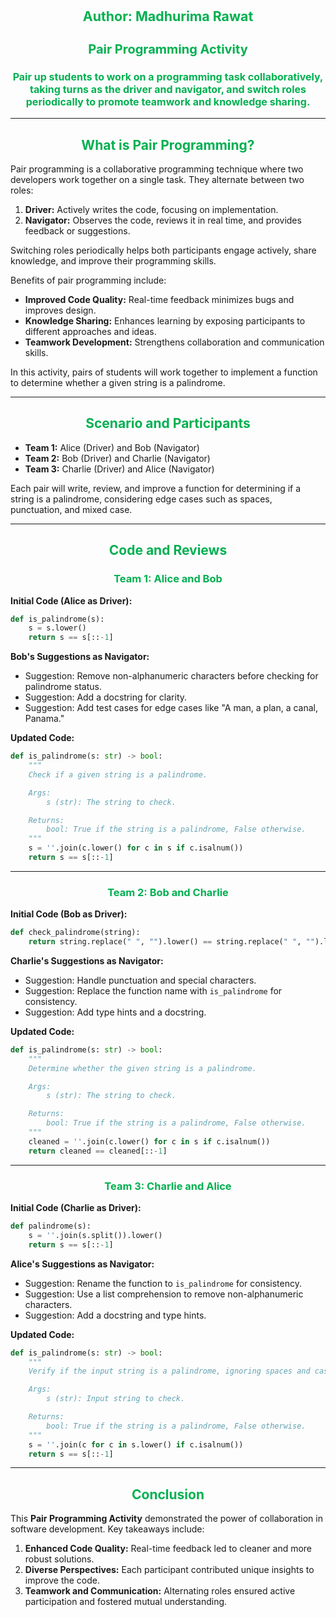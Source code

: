 <div style = 'text-align:center; color: #00B050'>
<h1 style = "font-size: 16pt"> Author: Madhurima Rawat</h1>

<h2 style = "font-size: 15pt">Pair Programming Activity</h2>

<h3 style = "font-size: 12pt">Pair up students to work on a programming task 
collaboratively, taking turns as the driver and navigator, and switch roles periodically to 
promote teamwork and knowledge sharing.</h3>
</div>

---

<h2 style="text-align: center; color: #00B050;">What is Pair Programming?</h2>

Pair programming is a collaborative programming technique where two developers work together on a single task. They alternate between two roles:

1. **Driver:** Actively writes the code, focusing on implementation.
2. **Navigator:** Observes the code, reviews it in real time, and provides feedback or suggestions.

Switching roles periodically helps both participants engage actively, share knowledge, and improve their programming skills.

Benefits of pair programming include:

- **Improved Code Quality:** Real-time feedback minimizes bugs and improves design.
- **Knowledge Sharing:** Enhances learning by exposing participants to different approaches and ideas.
- **Teamwork Development:** Strengthens collaboration and communication skills.

In this activity, pairs of students will work together to implement a function to determine whether a given string is a palindrome.

---

<h2 style="text-align: center; color: #00B050;">Scenario and Participants</h2>

- **Team 1:** Alice (Driver) and Bob (Navigator)
- **Team 2:** Bob (Driver) and Charlie (Navigator)
- **Team 3:** Charlie (Driver) and Alice (Navigator)

Each pair will write, review, and improve a function for determining if a string is a palindrome, considering edge cases such as spaces, punctuation, and mixed case.

---

<h2 style="text-align: center; color: #00B050;">Code and Reviews</h2>

<h3 style="text-align: center; color: #00B050;">Team 1: Alice and Bob</h3>

**Initial Code (Alice as Driver):**

```python
def is_palindrome(s):
    s = s.lower()
    return s == s[::-1]
```

**Bob's Suggestions as Navigator:**

- Suggestion: Remove non-alphanumeric characters before checking for palindrome status.
- Suggestion: Add a docstring for clarity.
- Suggestion: Add test cases for edge cases like "A man, a plan, a canal, Panama."

**Updated Code:**

```python
def is_palindrome(s: str) -> bool:
    """
    Check if a given string is a palindrome.

    Args:
        s (str): The string to check.

    Returns:
        bool: True if the string is a palindrome, False otherwise.
    """
    s = ''.join(c.lower() for c in s if c.isalnum())
    return s == s[::-1]
```

---

<h3 style="text-align: center; color: #00B050;">Team 2: Bob and Charlie</h3>

**Initial Code (Bob as Driver):**

```python
def check_palindrome(string):
    return string.replace(" ", "").lower() == string.replace(" ", "").lower()[::-1]
```

**Charlie's Suggestions as Navigator:**

- Suggestion: Handle punctuation and special characters.
- Suggestion: Replace the function name with `is_palindrome` for consistency.
- Suggestion: Add type hints and a docstring.

**Updated Code:**

```python
def is_palindrome(s: str) -> bool:
    """
    Determine whether the given string is a palindrome.

    Args:
        s (str): The string to check.

    Returns:
        bool: True if the string is a palindrome, False otherwise.
    """
    cleaned = ''.join(c.lower() for c in s if c.isalnum())
    return cleaned == cleaned[::-1]
```

---

<h3 style="text-align: center; color: #00B050;">Team 3: Charlie and Alice</h3>

**Initial Code (Charlie as Driver):**

```python
def palindrome(s):
    s = ''.join(s.split()).lower()
    return s == s[::-1]
```

**Alice's Suggestions as Navigator:**

- Suggestion: Rename the function to `is_palindrome` for consistency.
- Suggestion: Use a list comprehension to remove non-alphanumeric characters.
- Suggestion: Add a docstring and type hints.

**Updated Code:**

```python
def is_palindrome(s: str) -> bool:
    """
    Verify if the input string is a palindrome, ignoring spaces and case.

    Args:
        s (str): Input string to check.

    Returns:
        bool: True if the string is a palindrome, False otherwise.
    """
    s = ''.join(c for c in s.lower() if c.isalnum())
    return s == s[::-1]
```

---

<h2 style="text-align: center; color: #00B050;">Conclusion</h2>

This **Pair Programming Activity** demonstrated the power of collaboration in software development. Key takeaways include:

1. **Enhanced Code Quality:** Real-time feedback led to cleaner and more robust solutions.
2. **Diverse Perspectives:** Each participant contributed unique insights to improve the code.
3. **Teamwork and Communication:** Alternating roles ensured active participation and fostered mutual understanding.
